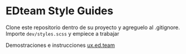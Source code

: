 # EDteam Style Guides

Clone este repositorio dentro de su proyecto y agreguelo al .gitignore.
Importe `dev/styles.scss` y empiece a trabajar

Demostraciones e instrucciones [ux.ed.team](http://ux.ed.team)
